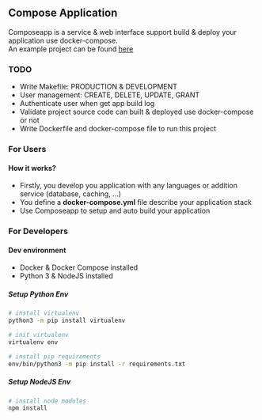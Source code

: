 ## Compose Application

Composeapp is a service & web interface support build & deploy your application use docker-compose.<br />
An example project can be found [here](https://github.com/pmtoan/example-go-service)

### TODO
- Write Makefile: PRODUCTION & DEVELOPMENT
- User management: CREATE, DELETE, UPDATE, GRANT
- Authenticate user when get app build log
- Validate project source code can built & deployed use docker-compose or not
- Write Dockerfile and docker-compose file to run this project

### For Users
#### How it works?
- Firstly, you develop you application with any languages or addition service (database, caching, ...)
- You define a **docker-compose.yml** file describe your application stack
- Use Composeapp to setup and auto build your application

### For Developers
#### Dev environment
- Docker & Docker Compose installed
- Python 3 & NodeJS installed

##### Setup Python Env
```bash
# install virtualenv
python3 -m pip install virtualenv

# init virtualenv
virtualenv env

# install pip requirements
env/bin/python3 -m pip install -r requirements.txt
```

##### Setup NodeJS Env
```bash
# install node modules
npm install
```
